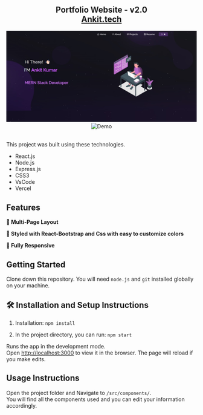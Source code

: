 <h2 align="center">
  Portfolio Website - v2.0<br/>
  <a href="#" target="_blank">Ankit.tech</a>
</h2>
<div align="center">
  <img alt="Demo" src="./Images/1ST.jpg" />
</div>
<div align="center">
  <img alt="Demo" src="./Images/.jpg" />
</div>

<br/>


This project was built using these technologies.

- React.js
- Node.js
- Express.js
- CSS3
- VsCode
- Vercel

## Features

**📖 Multi-Page Layout**

**🎨 Styled with React-Bootstrap and Css with easy to customize colors**

**📱 Fully Responsive**

## Getting Started

Clone down this repository. You will need `node.js` and `git` installed globally on your machine.

## 🛠 Installation and Setup Instructions

1. Installation: `npm install`

2. In the project directory, you can run: `npm start`

Runs the app in the development mode.\
Open [http://localhost:3000](http://localhost:3000) to view it in the browser.
The page will reload if you make edits.

## Usage Instructions

Open the project folder and Navigate to `/src/components/`. <br/>
You will find all the components used and you can edit your information accordingly.

